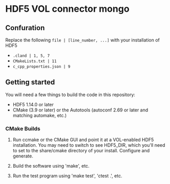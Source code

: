 # HDF5 VOL connector mongo

## Confuration

Replace the following `file | [line_number, ...]` with your installation of HDF5

- `.cland | 1, 5, 7`
- `CMakeLists.txt | 11`
- `c_cpp_properties.json | 9`

## Getting started

You will need a few things to build the code in this repository:

* HDF5 1.14.0 or later
* CMake (3.9 or later) or the Autotools (autoconf 2.69 or later and matching automake, etc.)

### CMake Builds

1) Run ccmake or the CMake GUI and point it at a VOL-enabled HDF5 installation. You may need to switch to see HDF5\_DIR, which you'll need to set to the share/cmake directory of your install. Configure and generate.

2) Build the software using 'make', etc.

3) Run the test program using 'make test', 'ctest .', etc.
